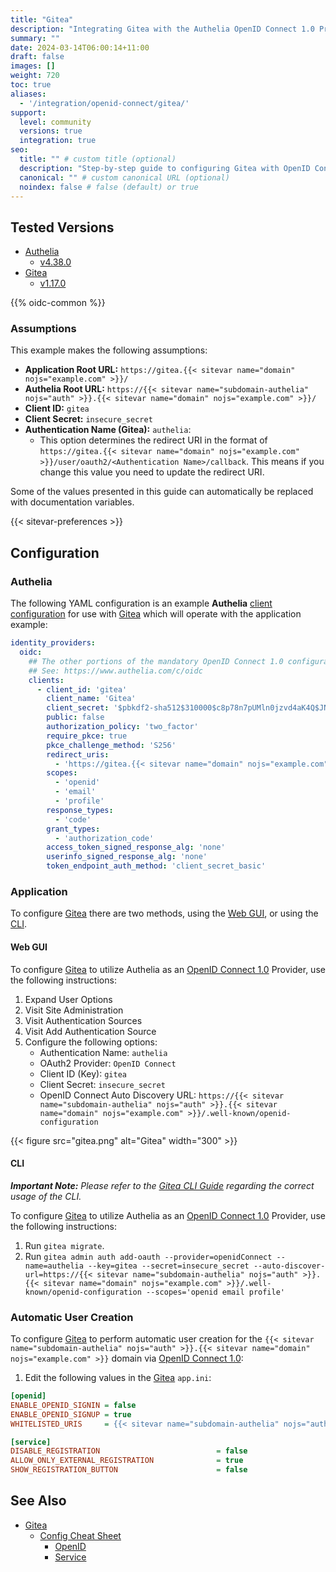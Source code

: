 ```yaml
---
title: "Gitea"
description: "Integrating Gitea with the Authelia OpenID Connect 1.0 Provider."
summary: ""
date: 2024-03-14T06:00:14+11:00
draft: false
images: []
weight: 720
toc: true
aliases:
  - '/integration/openid-connect/gitea/'
support:
  level: community
  versions: true
  integration: true
seo:
  title: "" # custom title (optional)
  description: "Step-by-step guide to configuring Gitea with OpenID Connect 1.0 for secure SSO. Enhance your login flow using Authelia’s modern identity management."
  canonical: "" # custom canonical URL (optional)
  noindex: false # false (default) or true
---
```


## Tested Versions

- [Authelia]
  - [v4.38.0](https://github.com/authelia/authelia/releases/tag/v4.38.0)
- [Gitea]
  - [v1.17.0](https://github.com/go-gitea/gitea/releases/tag/v1.17.0)

{{% oidc-common %}}

### Assumptions

This example makes the following assumptions:

- __Application Root URL:__ `https://gitea.{{< sitevar name="domain" nojs="example.com" >}}/`
- __Authelia Root URL:__ `https://{{< sitevar name="subdomain-authelia" nojs="auth" >}}.{{< sitevar name="domain" nojs="example.com" >}}/`
- __Client ID:__ `gitea`
- __Client Secret:__ `insecure_secret`
- __Authentication Name (Gitea):__ `authelia`:
    - This option determines the redirect URI in the format of
      `https://gitea.{{< sitevar name="domain" nojs="example.com" >}}/user/oauth2/<Authentication Name>/callback`.
      This means if you change this value you need to update the redirect URI.

Some of the values presented in this guide can automatically be replaced with documentation variables.

{{< sitevar-preferences >}}

## Configuration

### Authelia

The following YAML configuration is an example __Authelia__ [client configuration] for use with [Gitea] which will
operate with the application example:

```yaml {title="configuration.yml"}
identity_providers:
  oidc:
    ## The other portions of the mandatory OpenID Connect 1.0 configuration go here.
    ## See: https://www.authelia.com/c/oidc
    clients:
      - client_id: 'gitea'
        client_name: 'Gitea'
        client_secret: '$pbkdf2-sha512$310000$c8p78n7pUMln0jzvd4aK4Q$JNRBzwAo0ek5qKn50cFzzvE9RXV88h1wJn5KGiHrD0YKtZaR/nCb2CJPOsKaPK0hjf.9yHxzQGZziziccp6Yng'  # The digest of 'insecure_secret'.
        public: false
        authorization_policy: 'two_factor'
        require_pkce: true
        pkce_challenge_method: 'S256'
        redirect_uris:
          - 'https://gitea.{{< sitevar name="domain" nojs="example.com" >}}/user/oauth2/authelia/callback'
        scopes:
          - 'openid'
          - 'email'
          - 'profile'
        response_types:
          - 'code'
        grant_types:
          - 'authorization_code'
        access_token_signed_response_alg: 'none'
        userinfo_signed_response_alg: 'none'
        token_endpoint_auth_method: 'client_secret_basic'
```

### Application

To configure [Gitea] there are two methods, using the [Web GUI](#web-gui), or using the [CLI](#cli).

#### Web GUI

To configure [Gitea] to utilize Authelia as an [OpenID Connect 1.0] Provider, use the following instructions:

1. Expand User Options
2. Visit Site Administration
3. Visit Authentication Sources
4. Visit Add Authentication Source
5. Configure the following options:
   - Authentication Name: `authelia`
   - OAuth2 Provider: `OpenID Connect`
   - Client ID (Key): `gitea`
   - Client Secret: `insecure_secret`
   - OpenID Connect Auto Discovery URL: `https://{{< sitevar name="subdomain-authelia" nojs="auth" >}}.{{< sitevar name="domain" nojs="example.com" >}}/.well-known/openid-configuration`

{{< figure src="gitea.png" alt="Gitea" width="300" >}}

#### CLI

_**Important Note:** Please refer to the [Gitea CLI Guide](https://docs.gitea.com/administration/command-line) regarding the correct usage of the CLI._

To configure [Gitea] to utilize Authelia as an [OpenID Connect 1.0] Provider, use the following instructions:

1. Run `gitea migrate`.
2. Run `gitea admin auth add-oauth --provider=openidConnect --name=authelia --key=gitea --secret=insecure_secret --auto-discover-url=https://{{< sitevar name="subdomain-authelia" nojs="auth" >}}.{{< sitevar name="domain" nojs="example.com" >}}/.well-known/openid-configuration --scopes='openid email profile'`


### Automatic User Creation

To configure [Gitea] to perform automatic user creation for the `{{< sitevar name="subdomain-authelia" nojs="auth" >}}.{{< sitevar name="domain" nojs="example.com" >}}` domain via [OpenID Connect 1.0]:

1. Edit the following values in the [Gitea] `app.ini`:
```ini
[openid]
ENABLE_OPENID_SIGNIN = false
ENABLE_OPENID_SIGNUP = true
WHITELISTED_URIS     = {{< sitevar name="subdomain-authelia" nojs="auth" >}}.{{< sitevar name="domain" nojs="example.com" >}}

[service]
DISABLE_REGISTRATION                          = false
ALLOW_ONLY_EXTERNAL_REGISTRATION              = true
SHOW_REGISTRATION_BUTTON                      = false
```

## See Also

- [Gitea]
  - [Config Cheat Sheet](https://docs.gitea.io/en-us/config-cheat-sheet)
    - [OpenID](https://docs.gitea.io/en-us/config-cheat-sheet/#openid-openid)
    - [Service](https://docs.gitea.io/en-us/config-cheat-sheet/#service-service)

[Authelia]: https://www.authelia.com
[Gitea]: https://gitea.io/
[OpenID Connect 1.0]: ../../openid-connect/introduction.md
[client configuration]: ../../../configuration/identity-providers/openid-connect/clients.md

